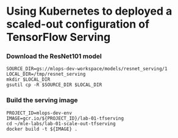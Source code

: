 # Using Kubernetes to deployed a scaled-out configuration of TensorFlow Serving

### Download the ResNet101 model

```
SOURCE_DIR=gs://mlops-dev-workspace/models/resnet_serving/1
LOCAL_DIR=/tmp/resnet_serving
mkdir $LOCAL_DIR
gsutil cp -R $SOURCE_DIR $LOCAL_DIR
```

### Build the serving image

```
PROJECT_ID=mlops-dev-env
IMAGE=gcr.io/${PROJECT_ID}/lab-01-tfserving
cd ~/mle-labs/lab-01-scale-out-tfserving
docker build -t ${IMAGE} .
```

